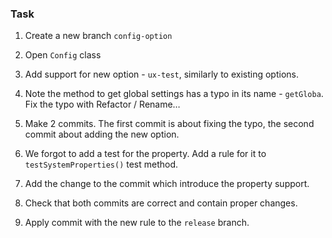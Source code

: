 ### Task

1. Create a new branch `config-option`

2. Open `Config` class

3. Add support for new option - `ux-test`, similarly to existing options.

4. Note the method to get global settings has a typo in its name - `getGloba`. Fix the typo with Refactor / Rename…

5. Make 2 commits. The first commit is about fixing the typo, the second commit about adding the new option.

6. We forgot to add a test for the property. Add a rule for it to `testSystemProperties()` test method. 

7. Add the change to the commit which introduce the property support.

8. Check that both commits are correct and contain proper changes.

9. Apply commit with the new rule to the `release` branch.